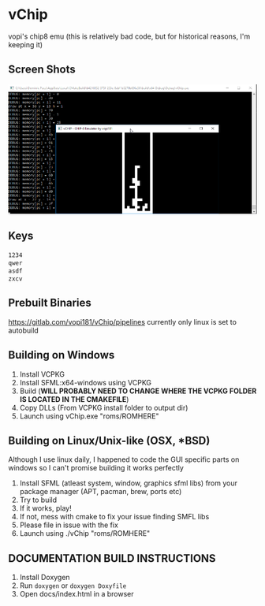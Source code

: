 # vChip
vopi's chip8 emu (this is relatively bad code, but for historical reasons, I'm keeping it)

## Screen Shots
![Screenshot 1](https://github.com/vopi181/vChip/blob/master/screenshots/screen1.png)


## Keys
```
1234
qwer
asdf
zxcv
```
## Prebuilt Binaries
https://gitlab.com/vopi181/vChip/pipelines
currently only linux is set to autobuild

## Building on Windows

1. Install VCPKG
2. Install SFML:x64-windows using VCPKG
3. Build (**WILL PROBABLY NEED TO CHANGE WHERE THE VCPKG FOLDER IS LOCATED IN THE CMAKEFILE**)
4. Copy DLLs (From VCPKG install folder to output dir)
5. Launch using vChip.exe "roms/ROMHERE"

## Building on Linux/Unix-like (OSX, *BSD)

Although I use linux daily, I happened to code the GUI specific parts on windows so I can't promise building it works perfectly

1. Install SFML (atleast system, window, graphics sfml libs) from your package manager (APT, pacman, brew, ports etc)
2. Try to build
3. If it works, play!
4. If not, mess with cmake to fix your issue finding SMFL libs
5. Please file in issue with the fix
6. Launch using ./vChip "roms/ROMHERE"

## DOCUMENTATION BUILD INSTRUCTIONS
1. Install Doxygen
2. Run ```doxygen``` or ```doxygen Doxyfile```
3. Open docs/index.html in a browser
